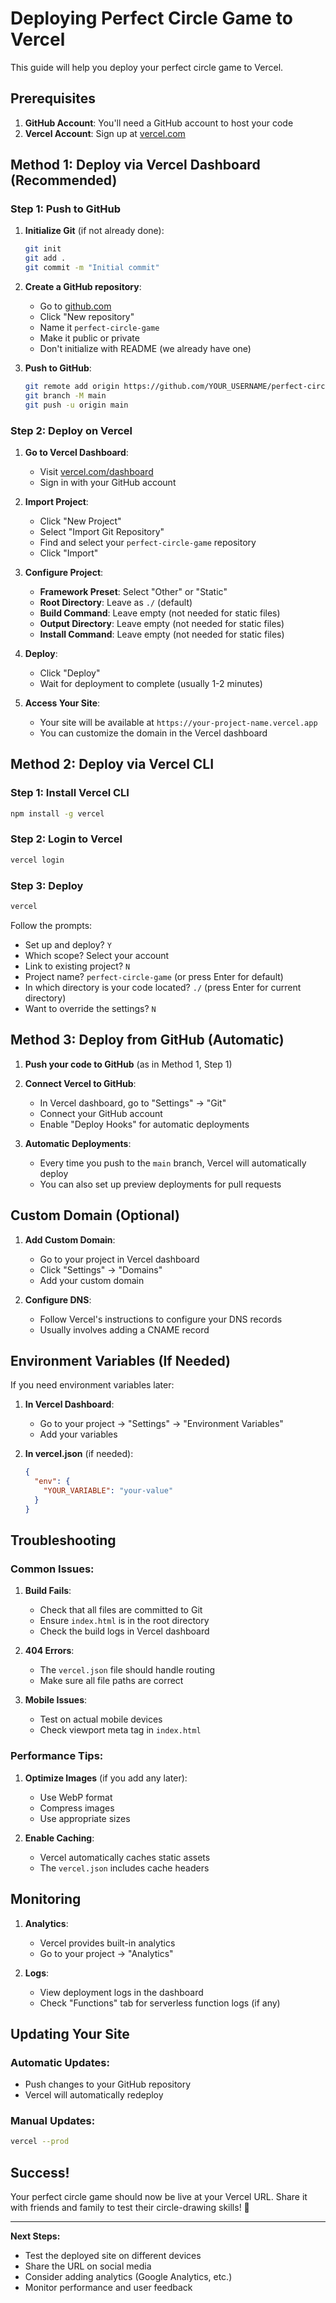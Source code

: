 # Deploying Perfect Circle Game to Vercel

This guide will help you deploy your perfect circle game to Vercel.

## Prerequisites

1. **GitHub Account**: You'll need a GitHub account to host your code
2. **Vercel Account**: Sign up at [vercel.com](https://vercel.com)

## Method 1: Deploy via Vercel Dashboard (Recommended)

### Step 1: Push to GitHub

1. **Initialize Git** (if not already done):
   ```bash
   git init
   git add .
   git commit -m "Initial commit"
   ```

2. **Create a GitHub repository**:
   - Go to [github.com](https://github.com)
   - Click "New repository"
   - Name it `perfect-circle-game`
   - Make it public or private
   - Don't initialize with README (we already have one)

3. **Push to GitHub**:
   ```bash
   git remote add origin https://github.com/YOUR_USERNAME/perfect-circle-game.git
   git branch -M main
   git push -u origin main
   ```

### Step 2: Deploy on Vercel

1. **Go to Vercel Dashboard**:
   - Visit [vercel.com/dashboard](https://vercel.com/dashboard)
   - Sign in with your GitHub account

2. **Import Project**:
   - Click "New Project"
   - Select "Import Git Repository"
   - Find and select your `perfect-circle-game` repository
   - Click "Import"

3. **Configure Project**:
   - **Framework Preset**: Select "Other" or "Static"
   - **Root Directory**: Leave as `./` (default)
   - **Build Command**: Leave empty (not needed for static files)
   - **Output Directory**: Leave empty (not needed for static files)
   - **Install Command**: Leave empty (not needed for static files)

4. **Deploy**:
   - Click "Deploy"
   - Wait for deployment to complete (usually 1-2 minutes)

5. **Access Your Site**:
   - Your site will be available at `https://your-project-name.vercel.app`
   - You can customize the domain in the Vercel dashboard

## Method 2: Deploy via Vercel CLI

### Step 1: Install Vercel CLI

```bash
npm install -g vercel
```

### Step 2: Login to Vercel

```bash
vercel login
```

### Step 3: Deploy

```bash
vercel
```

Follow the prompts:
- Set up and deploy? `Y`
- Which scope? Select your account
- Link to existing project? `N`
- Project name? `perfect-circle-game` (or press Enter for default)
- In which directory is your code located? `./` (press Enter for current directory)
- Want to override the settings? `N`

## Method 3: Deploy from GitHub (Automatic)

1. **Push your code to GitHub** (as in Method 1, Step 1)

2. **Connect Vercel to GitHub**:
   - In Vercel dashboard, go to "Settings" → "Git"
   - Connect your GitHub account
   - Enable "Deploy Hooks" for automatic deployments

3. **Automatic Deployments**:
   - Every time you push to the `main` branch, Vercel will automatically deploy
   - You can also set up preview deployments for pull requests

## Custom Domain (Optional)

1. **Add Custom Domain**:
   - Go to your project in Vercel dashboard
   - Click "Settings" → "Domains"
   - Add your custom domain

2. **Configure DNS**:
   - Follow Vercel's instructions to configure your DNS records
   - Usually involves adding a CNAME record

## Environment Variables (If Needed)

If you need environment variables later:

1. **In Vercel Dashboard**:
   - Go to your project → "Settings" → "Environment Variables"
   - Add your variables

2. **In vercel.json** (if needed):
   ```json
   {
     "env": {
       "YOUR_VARIABLE": "your-value"
     }
   }
   ```

## Troubleshooting

### Common Issues:

1. **Build Fails**:
   - Check that all files are committed to Git
   - Ensure `index.html` is in the root directory
   - Check the build logs in Vercel dashboard

2. **404 Errors**:
   - The `vercel.json` file should handle routing
   - Make sure all file paths are correct

3. **Mobile Issues**:
   - Test on actual mobile devices
   - Check viewport meta tag in `index.html`

### Performance Tips:

1. **Optimize Images** (if you add any later):
   - Use WebP format
   - Compress images
   - Use appropriate sizes

2. **Enable Caching**:
   - Vercel automatically caches static assets
   - The `vercel.json` includes cache headers

## Monitoring

1. **Analytics**:
   - Vercel provides built-in analytics
   - Go to your project → "Analytics"

2. **Logs**:
   - View deployment logs in the dashboard
   - Check "Functions" tab for serverless function logs (if any)

## Updating Your Site

### Automatic Updates:
- Push changes to your GitHub repository
- Vercel will automatically redeploy

### Manual Updates:
```bash
vercel --prod
```

## Success!

Your perfect circle game should now be live at your Vercel URL. Share it with friends and family to test their circle-drawing skills! 🎯

---

**Next Steps:**
- Test the deployed site on different devices
- Share the URL on social media
- Consider adding analytics (Google Analytics, etc.)
- Monitor performance and user feedback 